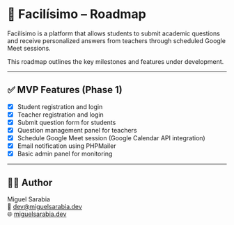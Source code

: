 # 🧭 Facilísimo – Roadmap

Facilísimo is a platform that allows students to submit academic questions and receive personalized answers from teachers through scheduled Google Meet sessions.

This roadmap outlines the key milestones and features under development.

---

## ✅ MVP Features (Phase 1)

- [x] Student registration and login
- [x] Teacher registration and login
- [x] Submit question form for students
- [x] Question management panel for teachers
- [x] Schedule Google Meet session (Google Calendar API integration)
- [x] Email notification using PHPMailer
- [x] Basic admin panel for monitoring

---

## 🧑‍💻 Author

Miguel Sarabia  
📧 dev@miguelsarabia.dev  
🌐 [miguelsarabia.dev](https://miguelsarabia.dev)
